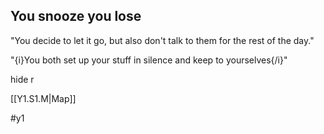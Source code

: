 ## You snooze you lose
"You decide to let it go, but also don't talk to them for the rest of the day."

"{i}You both set up your stuff in silence and keep to yourselves{/i}"

hide r

[[Y1.S1.M|Map]]

#y1